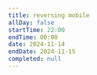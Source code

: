 ```yaml
---
title: reversing mobile
allDay: false
startTime: 22:00
endTime: 00:00
date: 2024-11-14
endDate: 2024-11-15
completed: null
---
```

